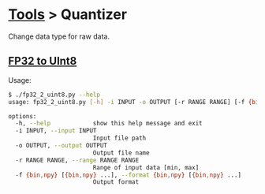 # [Tools](/tools) > Quantizer

Change data type for raw data.

## [FP32 to UInt8](./fp32_2_uint8.py)
Usage:
```bash
$ ./fp32_2_uint8.py --help
usage: fp32_2_uint8.py [-h] -i INPUT -o OUTPUT [-r RANGE RANGE] [-f {bin,npy} [{bin,npy} ...]]

options:
  -h, --help            show this help message and exit
  -i INPUT, --input INPUT
                        Input file path
  -o OUTPUT, --output OUTPUT
                        Output file name
  -r RANGE RANGE, --range RANGE RANGE
                        Range of input data [min, max]
  -f {bin,npy} [{bin,npy} ...], --format {bin,npy} [{bin,npy} ...]
                        Output format
```